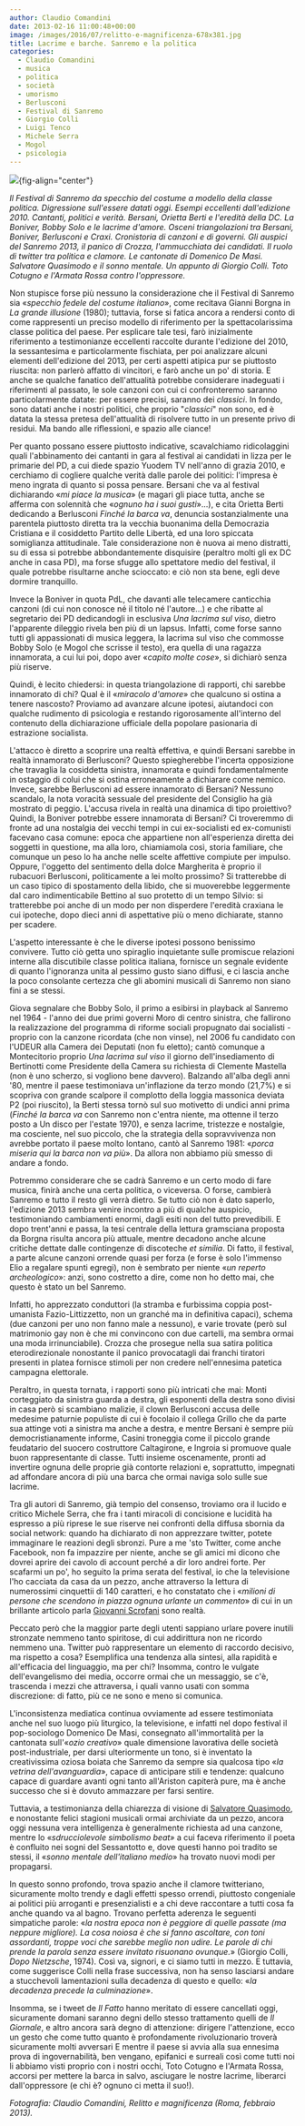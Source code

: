 ```yaml
---
author: Claudio Comandini
date: 2013-02-16 11:00:48+00:00
image: /images/2016/07/relitto-e-magnificenza-678x381.jpg
title: Lacrime e barche. Sanremo e la politica
categories:
  - Claudio Comandini
  - musica
  - politica
  - società
  - umorismo
  - Berlusconi
  - Festival di Sanremo
  - Giorgio Colli
  - Luigi Tenco
  - Michele Serra
  - Mogol
  - psicologia
---
```


![](images/relitto_e_magnificenza.jpg){fig-align="center"}

*Il Festival di Sanremo da specchio del costume a modello della classe politica. Digressione sull'essere datati oggi. Esempi eccellenti dall'edizione 2010. Cantanti, politici e verità. Bersani, Orietta Berti e l'eredità della DC. La Boniver, Bobby Solo e le lacrime d'amore. Osceni triangolazioni tra Bersani, Boniver, Berlusconi e Craxi. Cronistoria di canzoni e di governi. Gli auspici del Sanremo 2013, il panico di Crozza, l'ammucchiata dei candidati. Il ruolo di twitter tra politica e clamore. Le cantonate di Domenico De Masi. Salvatore Quasimodo e il sonno mentale. Un appunto di Giorgio Colli. Toto Cotugno e l'Armata Rossa contro l'oppressore.*

Non stupisce forse più nessuno la considerazione che il Festival di Sanremo sia «*specchio fedele del costume italiano*», come recitava Gianni Borgna in *La grande illusione* (1980); tuttavia, forse si fatica ancora a rendersi conto di come rappresenti un preciso modello di riferimento per la spettacolarissima classe politica del paese. Per esplicare tale tesi, farò inizialmente riferimento a testimonianze eccellenti raccolte durante l'edizione del 2010, la sessantesima e particolarmente fischiata, per poi analizzare alcuni elementi dell'edizione del 2013, per certi aspetti atipica pur se piuttosto riuscita: non parlerò affatto di vincitori, e farò anche un po' di storia. E anche se qualche fanatico dell'attualità potrebbe considerare inadeguati i riferimenti al passato, le sole canzoni con cui ci confronteremo saranno particolarmente datate: per essere precisi, saranno dei *classici*. In fondo, sono datati anche i nostri politici, che proprio "*classici*" non sono, ed è datata la stessa pretesa dell'attualità di risolvere tutto in un presente privo di residui. Ma bando alle riflessioni, e spazio alle ciance!

Per quanto possano essere piuttosto indicative, scavalchiamo ridicolaggini quali l'abbinamento dei cantanti in gara al festival ai candidati in lizza per le primarie del PD, a cui diede spazio Yuodem TV nell'anno di grazia 2010, e cerchiamo di cogliere qualche verità dalle parole dei politici: l'impresa è meno ingrata di quanto si possa pensare. Bersani che va al festival dichiarando «*mi piace la musica*» (e magari gli piace tutta, anche se afferma con solennità che «*ognuno ha i suoi gusti*»...), e cita Orietta Berti dedicando a Berlusconi *Finché la barca va*, denuncia sostanzialmente una parentela piuttosto diretta tra la vecchia buonanima della Democrazia Cristiana e il cosiddetto Partito delle Libertà, ed una loro spiccata somiglianza attitudinale. Tale considerazione non è nuova ai meno distratti, su di essa si potrebbe abbondantemente disquisire (peraltro molti gli ex DC anche in casa PD), ma forse sfugge allo spettatore medio del festival, il quale potrebbe risultarne anche scioccato: e ciò non sta bene, egli deve dormire tranquillo.

Invece la Boniver in quota PdL, che davanti alle telecamere canticchia canzoni (di cui non conosce né il titolo né l'autore...) e che ribatte al segretario dei PD dedicandogli in esclusiva *Una lacrima sul viso*, dietro l'apparente dileggio rivela ben più di un lapsus. Infatti, come forse sanno tutti gli appassionati di musica leggera, la lacrima sul viso che commosse Bobby Solo (e Mogol che scrisse il testo), era quella di una ragazza innamorata, a cui lui poi, dopo aver «*capito molte cose*», si dichiarò senza più riserve.

Quindi, è lecito chiedersi: in questa triangolazione di rapporti, chi sarebbe innamorato di chi? Qual è il «*miracolo d'amore*» che qualcuno si ostina a tenere nascosto? Proviamo ad avanzare alcune ipotesi, aiutandoci con qualche rudimento di psicologia e restando rigorosamente all'interno del contenuto della dichiarazione ufficiale della popolare pasionaria di estrazione socialista.

L'attacco è diretto a scoprire una realtà effettiva, e quindi Bersani sarebbe in realtà innamorato di Berlusconi? Questo spiegherebbe l'incerta opposizione che travaglia la cosiddetta sinistra, innamorata e quindi fondamentalmente in ostaggio di colui che si ostina erroneamente a dichiarare come nemico. Invece, sarebbe Berlusconi ad essere innamorato di Bersani? Nessuno scandalo, la nota voracità sessuale del presidente del Consiglio ha già mostrato di peggio. L'accusa rivela in realtà una dinamica di tipo proiettivo? Quindi, la Boniver potrebbe essere innamorata di Bersani? Ci troveremmo di fronte ad una nostalgia dei vecchi tempi in cui ex-socialisti ed ex-comunisti facevano casa comune: epoca che appartiene non all'esperienza diretta dei soggetti in questione, ma alla loro, chiamiamola così, storia familiare, che comunque un peso lo ha anche nelle scelte affettive compiute per impulso. Oppure, l'oggetto del sentimento della dolce Margherita è proprio il rubacuori Berlusconi, politicamente a lei molto prossimo? Si tratterebbe di un caso tipico di spostamento della libido, che si muoverebbe leggermente dal caro indimenticabile Bettino al suo protetto di un tempo Silvio: si tratterebbe poi anche di un modo per non disperdere l'eredità craxiana le cui ipoteche, dopo dieci anni di aspettative più o meno dichiarate, stanno per scadere.

L'aspetto interessante è che le diverse ipotesi possono benissimo convivere. Tutto ciò getta uno spiraglio inquietante sulle promiscue relazioni interne alla discutibile classe politica italiana, fornisce un segnale evidente di quanto l'ignoranza unita al pessimo gusto siano diffusi, e ci lascia anche la poco consolante certezza che gli abomini musicali di Sanremo non siano fini a se stessi.

Giova segnalare che Bobby Solo, il primo a esibirsi in playback al Sanremo nel 1964 - l'anno dei due primi governi Moro di centro sinistra, che fallirono la realizzazione del programma di riforme sociali propugnato dai socialisti - proprio con la canzone ricordata (che non vinse), nel 2006 fu candidato con l'UDEUR alla Camera dei Deputati (non fu eletto); cantò comunque a Montecitorio proprio *Una lacrima sul viso* il giorno dell'insediamento di Bertinotti come Presidente della Camera su richiesta di Clemente Mastella (non è uno scherzo, si vogliono bene davvero). Balzando all'alba degli anni '80, mentre il paese testimoniava un'inflazione da terzo mondo (21,7%) e si scopriva con grande scalpore il complotto della loggia massonica deviata P2 (poi riuscito), la Berti stessa tornò sul suo motivetto di undici anni prima (*Finché la barca va* con Sanremo non c'entra niente, ma ottenne il terzo posto a Un disco per l'estate 1970), e senza lacrime, tristezze e nostalgie, ma cosciente, nel suo piccolo, che la strategia della sopravvivenza non avrebbe portato il paese molto lontano, cantò al Sanremo 1981: «*porca miseria qui la barca non va più*». Da allora non abbiamo più smesso di andare a fondo.

Potremmo considerare che se cadrà Sanremo e un certo modo di fare musica, finirà anche una certa politica, o viceversa. O forse, cambierà Sanremo e tutto il resto gli verrà dietro. Se tutto ciò non è dato saperlo, l'edizione 2013 sembra venire incontro a più di qualche auspicio, testimoniando cambiamenti enormi, dagli esiti non del tutto prevedibili. E dopo trent'anni e passa, la tesi centrale della lettura gramsciana proposta da Borgna risulta ancora più attuale, mentre decadono anche alcune critiche dettate dalle contingenze di discoteche *et similia*. Di fatto, il festival, a parte alcune canzoni orrende quasi per forza (e forse è solo l'immenso Elio a regalare spunti egregi), non è sembrato per niente «*un reperto archeologico*»: anzi, sono costretto a dire, come non ho detto mai, che questo è stato un bel Sanremo.

Infatti, ho apprezzato conduttori (la stramba e furbissima coppia post-umanista Fazio-Littizzetto, non un granché ma in definitiva capaci), schema (due canzoni per uno non fanno male a nessuno), e varie trovate (però sul matrimonio gay non è che mi convincono con due cartelli, ma sembra ormai una moda irrinunciabile). Crozza che prosegue nella sua satira politica eterodirezionale nonostante il panico provocatagli dai franchi tiratori presenti in platea fornisce stimoli per non credere nell'ennesima patetica campagna elettorale.

Peraltro, in questa tornata, i rapporti sono più intricati che mai: Monti corteggiato da sinistra guarda a destra, gli esponenti della destra sono divisi in casa però si scambiano malizie, il clown Berlusconi accusa delle medesime paturnie populiste di cui è focolaio il collega Grillo che da parte sua attinge voti a sinistra ma anche a destra, e mentre Bersani è sempre più democristianamente informe, Casini troneggia come il piccolo grande feudatario del suocero costruttore Caltagirone, e Ingroia si promuove quale buon rappresentante di classe. Tutti insieme oscenamente, pronti ad invertire ognuna delle proprie già contorte relazioni e, soprattutto, impegnati ad affondare ancora di più una barca che ormai naviga solo sulle sue lacrime.

Tra gli autori di Sanremo, già tempio del consenso, troviamo ora il lucido e critico Michele Serra, che fra i tanti miracoli di concisione e lucidità ha espresso a più riprese le sue riserve nei confronti della diffusa sbornia da social network: quando ha dichiarato di non apprezzare twitter, potete immaginare le reazioni degli sbronzi. Pure a me 'sto Twitter, come anche Facebook, non fa impazzire per niente, anche se gli amici mi dicono che dovrei aprire dei cavolo di account perché a dir loro andrei forte. Per scafarmi un po', ho seguito la prima serata del festival, io che la televisione l'ho cacciata da casa da un pezzo, anche attraverso la lettura di numerossimi cinquettii di 140 caratteri, e ho constatato che i «*milioni di persone che scendono in piazza ognuna urlante un commento*» di cui in un brillante articolo parla [Giovanni Scrofani](http://www.datamanager.it/news/il-buco-nero-di-sanremo-44361.html?utm_source=dlvr.it&utm_medium=linkedin&goback=.gmp_42334.gde_42334_member_214285631) sono realtà.

Peccato però che la maggior parte degli utenti sappiano urlare povere inutili stronzate nemmeno tanto spiritose, di cui addirittura non ne ricordo nemmeno una. Twitter può rappresentare un elemento di raccordo decisivo, ma rispetto a cosa? Esemplifica una tendenza alla sintesi, alla rapidità e all'efficacia del linguaggio, ma per chi? Insomma, contro le vulgate dell'evangelismo dei media, occorre ormai che un messaggio, se c'è, trascenda i mezzi che attraversa, i quali vanno usati con somma discrezione: di fatto, più ce ne sono e meno si comunica.

L'inconsistenza mediatica continua ovviamente ad essere testimoniata anche nel suo luogo più liturgico, la televisione, e infatti nel dopo festival il pop-sociologo Domenico De Masi, consegnato all'immortalità per la cantonata sull'«*ozio creativo*» quale dimensione lavorativa delle società post-industriale, per darsi ulteriormente un tono, si è inventato la creativissima oziosa boiata che Sanremo da sempre sia qualcosa tipo «*la vetrina dell'avanguardia*», capace di anticipare stili e tendenze: qualcuno capace di guardare avanti ogni tanto all'Ariston capiterà pure, ma è anche successo che si è dovuto ammazzare per farsi sentire.

Tuttavia, a testimonianza della chiarezza di visione di [Salvatore Quasimodo](http://luigi-tenco.tripod.com/frames/quasimodo.htm), e nonostante felici stagioni musicali ormai archiviate da un pezzo, ancora oggi nessuna vera intelligenza è generalmente richiesta ad una canzone, mentre lo «*sdrucciolevole simbolismo beat»* a cui faceva riferimento il poeta è confluito nei sogni del Sessantotto e, dove questi hanno poi tradito se stessi, il «*sonno mentale dell'italiano medio*» ha trovato nuovi modi per propagarsi.

In questo sonno profondo, trova spazio anche il clamore twitteriano, sicuramente molto trendy e dagli effetti spesso orrendi, piuttosto congeniale ai politici più arroganti e presenzialisti e a chi deve raccontare a tutti cosa fa anche quando va al bagno. Trovano perfetta aderenza le seguenti simpatiche parole: «*la nostra epoca non è peggiore di quelle passate (ma neppure migliore). La cosa noiosa è che si fanno ascoltare, con toni assordanti, troppe voci che sarebbe meglio non udire. Le parole di chi prende la parola senza essere invitato risuonano ovunque.*» (Giorgio Colli, *Dopo Nietzsche*, 1974). Così va, signori, e ci siamo tutti in mezzo. E tuttavia, come suggerisce Colli nella frase successiva, non ha senso lasciarsi andare a stucchevoli lamentazioni sulla decadenza di questo e quello: «*la decadenza precede la culminazione*».

Insomma, se i tweet de *Il Fatto* hanno meritato di essere cancellati oggi, sicuramente domani saranno degni dello stesso trattamento quelli de *Il Giornale*, e altro ancora sarà degno di attenzione: dirigere l'attenzione, ecco un gesto che come tutto quanto è profondamente rivoluzionario troverà sicuramente molti avversari E mentre il paese si avvia alla sua ennesima prova di ingovernabilità, ben vengano, epifanici e surreali così come tutti noi li abbiamo visti proprio con i nostri occhi, Toto Cotugno e l'Armata Rossa, accorsi per mettere la barca in salvo, asciugare le nostre lacrime, liberarci dall'oppressore (e chi è? ognuno ci metta il suo!).

*Fotografia: Claudio Comandini, Relitto e magnificenza (Roma, febbraio 2013).*
